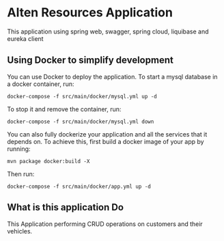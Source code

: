 # Alten Resources Application
This application using spring web, swagger, spring cloud, liquibase and eureka client

## Using Docker to simplify development

You can use Docker to deploy the application.
To start a mysql database in a docker container, run:

    docker-compose -f src/main/docker/mysql.yml up -d

To stop it and remove the container, run:

    docker-compose -f src/main/docker/mysql.yml down

You can also fully dockerize your application and all the services that it depends on.
To achieve this, first build a docker image of your app by running:
    
    mvn package docker:build -X

Then run:

    docker-compose -f src/main/docker/app.yml up -d
    
## What is this application Do

This Application performing CRUD operations on customers and their vehicles.
